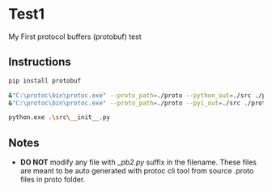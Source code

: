 # Test1

My First protocol buffers (protobuf) test

## Instructions

```sh
pip install protobuf

&"C:\protoc\bin\protoc.exe" --proto_path=./proto --python_out=./src ./proto/AddressBook.proto
&"C:\protoc\bin\protoc.exe" --proto_path=./proto --pyi_out=./src ./proto/AddressBook.proto

python.exe .\src\__init__.py
```

## Notes

- **DO NOT** modify any file with *_pb2.py* suffix in the filename. These files are meant to be auto generated with protoc cli tool from source .proto files in proto folder.